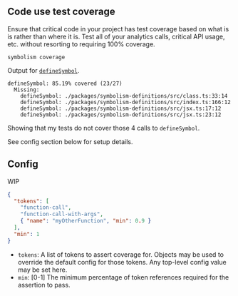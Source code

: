 
## Code use test coverage

Ensure that critical code in your project has test coverage based on what is is rather than where it is. Test all of your analytics calls, critical API usage, etc. without resorting to requiring 100% coverage.

```console
symbolism coverage
```

Output for [`defineSymbol`](https://github.com/kpdecker/symbolism/blob/cdaca7281de99bd64ab66ee96cbde632695a1263/packages/symbolism-definitions/src/index.ts#L239).

```shell
defineSymbol: 85.19% covered (23/27)
  Missing:
    defineSymbol: ./packages/symbolism-definitions/src/class.ts:33:14
    defineSymbol: ./packages/symbolism-definitions/src/index.ts:166:12
    defineSymbol: ./packages/symbolism-definitions/src/jsx.ts:17:12
    defineSymbol: ./packages/symbolism-definitions/src/jsx.ts:23:12
```

Showing that my tests do not cover those 4 calls to `defineSymbol`.

See config section below for setup details.


## Config

WIP

```json
{
  "tokens": [
    "function-call",
    "function-call-with-args",
    { "name": "myOtherFunction", "min": 0.9 }
  ],
  "min": 1
}
```

- `tokens`: A list of tokens to assert coverage for. Objects may be used to override the default config for those tokens. Any top-level config value may be set here.
- `min`: \[0-1\] The minimum percentage of token references required for the assertion to pass.
